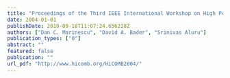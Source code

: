 ```yaml
---
title: "Proceedings of the Third IEEE International Workshop on High Performance Computational Biology (HiCOMB 2004), Santa Fe, NM, April 2004"
date: 2004-01-01
publishDate: 2019-09-18T11:07:24.656228Z
authors: ["Dan C. Marinescu", "David A. Bader", "Srinivas Aluru"]
publication_types: ["0"]
abstract: ""
featured: false
publication: ""
url_pdf: "http://www.hicomb.org/HiCOMB2004/"
---
```


